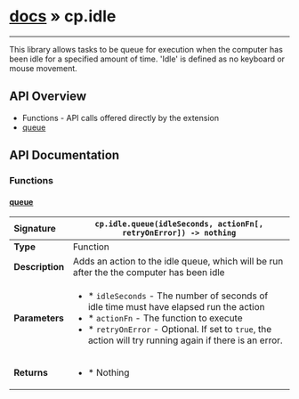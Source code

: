 # [docs](index.md) » cp.idle
---

This library allows tasks to be queue for execution when the computer has
been idle for a specified amount of time. 'Idle' is defined as no keyboard
or mouse movement.

## API Overview
* Functions - API calls offered directly by the extension
 * [queue](#queue)

## API Documentation

### Functions

#### [queue](#queue)
| <span style="float: left;">**Signature**</span> | <span style="float: left;">`cp.idle.queue(idleSeconds, actionFn[, retryOnError]) -> nothing` </span>                                                          |
| -----------------------------------------------------|---------------------------------------------------------------------------------------------------------|
| **Type**                                             | Function                                                                                         |
| **Description**                                      | Adds an action to the idle queue, which will be run after the the computer has been idle                                                                                         |
| **Parameters**                                       | <ul><li>* `idleSeconds`		- The number of seconds of idle time must have elapsed run the action</li><li>* `actionFn`		- The function to execute</li><li>* `retryOnError`	- Optional. If set to `true`, the action will try running again if there is an error.</li></ul> |
| **Returns**                                          | <ul><li>* Nothing</li></ul>          |

